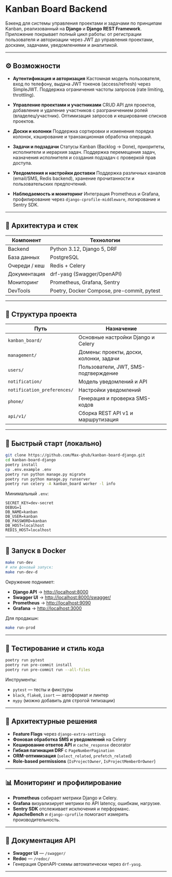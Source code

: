 # Kanban Board Backend

Бэкенд для системы управления проектами и задачами по принципам Kanban, реализованный на **Django** и **Django REST Framework**.
Приложение покрывает полный цикл работы: от регистрации пользователя и авторизации через JWT до управления проектами, досками, задачами, уведомлениями и аналитикой.

---

## ⚙️ Возможности

* **Аутентификация и авторизация**
  Кастомная модель пользователя, вход по телефону, выдача JWT токенов (access/refresh) через SimpleJWT.
  Поддержка ограничения частоты запросов (rate limiting, throttling).

* **Управление проектами и участниками**
  CRUD API для проектов, добавление и удаление участников с разграничением ролей (владелец/участник).
  Оптимизация запросов и кеширование списков проектов.

* **Доски и колонки**
  Поддержка сортировки и изменения порядка колонок, кэширование и транзакционная обработка операций.

* **Задачи и подзадачи**
  Статусы Kanban (Backlog → Done), приоритеты, исполнители и иерархия задач.
  Поддержка перемещения задач, назначения исполнителя и создания подзадач с проверкой прав доступа.

* **Уведомления и настройки доставки**
  Поддержка различных каналов (email/SMS, Redis backend), хранение прочитанности и пользовательских предпочтений.

* **Наблюдаемость и мониторинг**
  Интеграция Prometheus и Grafana, профилирование через `django-cprofile-middleware`, логирование и Sentry SDK.

---

## 🧱 Архитектура и стек

| Компонент     | Технологии                                 |
| ------------- | ------------------------------------------ |
| Backend       | Python 3.12, Django 5, DRF                 |
| База данных   | PostgreSQL                                 |
| Очереди / кеш | Redis + Celery                             |
| Документация  | drf-yasg (Swagger/OpenAPI)                 |
| Мониторинг    | Prometheus, Grafana, Sentry                |
| DevTools      | Poetry, Docker Compose, pre-commit, pytest |

---

## 📂 Структура проекта

| Путь                        | Назначение                              |
| --------------------------- | --------------------------------------- |
| `kanban_board/`             | Основные настройки Django и Celery      |
| `management/`               | Домены: проекты, доски, колонки, задачи |
| `users/`                    | Пользователи, JWT, SMS-подтверждение    |
| `notification/`             | Модель уведомлений и API                |
| `notification_preferences/` | Настройки уведомлений                   |
| `phone/`                    | Генерация и проверка SMS-кодов          |
| `api/v1/`                   | Сборка REST API v1 и маршрутизация      |

---

## 🚀 Быстрый старт (локально)

```bash
git clone https://github.com/Max-ghub/kanban-board-django.git
cd kanban-board-django
poetry install
cp .env.example .env
poetry run python manage.py migrate
poetry run python manage.py runserver
poetry run celery -A kanban_board worker -l info
```

Минимальный `.env`:

```dotenv
SECRET_KEY=dev-secret
DEBUG=1
DB_NAME=kanban
DB_USER=kanban
DB_PASSWORD=kanban
DB_HOST=localhost
REDIS_HOST=localhost
```

---

## 🐳 Запуск в Docker

```bash
make run-dev
# или фоновый запуск:
make run-dev-d
```

Окружение поднимет:

* **Django API** → [http://localhost:8000](http://localhost:8000)
* **Swagger UI** → [http://localhost:8000/swagger/](http://localhost:8000/swagger/)
* **Prometheus** → [http://localhost:9090](http://localhost:9090)
* **Grafana** → [http://localhost:3000](http://localhost:3000)

Для продакшн:

```bash
make run-prod
```

---

## 🧪 Тестирование и стиль кода

```bash
poetry run pytest
poetry run pre-commit install
poetry run pre-commit run --all-files
```

Инструменты:

* `pytest` — тесты и фикстуры
* `black`, `flake8`, `isort` — автоформат и линтер
* `mypy` (можно добавить для строгой типизации)

---

## 🧠 Архитектурные решения

* **Feature Flags** через `django-extra-settings`
* **Фоновая обработка SMS и уведомлений** на Celery
* **Кеширование ответов API** и `cache_response` decorator
* **Гибкая пагинация DRF** с `PageNumberPagination`
* **ORM-оптимизация** (`select_related`, `prefetch_related`)
* **Role-based permissions** (`IsProjectOwner`, `IsProjectMemberOrOwner`)

---

## 📊 Мониторинг и профилирование

* **Prometheus** собирает метрики Django и Celery.
* **Grafana** визуализирует метрики по API latency, ошибкам, нагрузке.
* **Sentry SDK** отслеживает исключения и перформанс.
* **ApacheBench** и `django-cprofile` помогают измерять производительность.

---

## 📘 Документация API

* **Swagger UI** — `/swagger/`
* **Redoc** — `/redoc/`
* Генерация OpenAPI-схемы автоматически через `drf-yasg`.

---